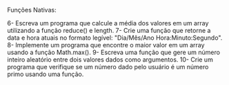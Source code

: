 Funções Nativas:

6- Escreva um programa que calcule a média dos valores em um array utilizando a função reduce() e length.
7- Crie uma função que retorne a data e hora atuais no formato legível: "Dia/Mês/Ano Hora:Minuto:Segundo".
8- Implemente um programa que encontre o maior valor em um array usando a função Math.max().
9- Escreva uma função que gere um número inteiro aleatório entre dois valores dados como argumentos.
10- Crie um programa que verifique se um número dado pelo usuário é um número primo usando uma função.
